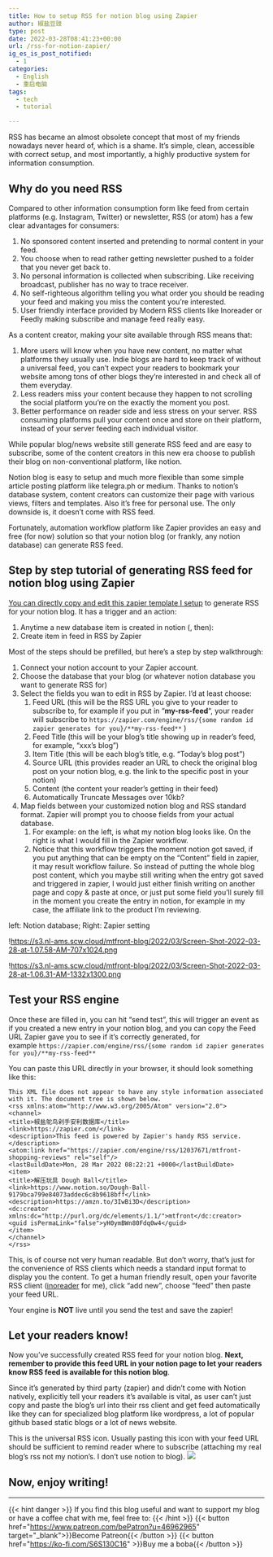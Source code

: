 ```yaml
---
title: How to setup RSS for notion blog using Zapier
author: 椒盐豆豉
type: post
date: 2022-03-28T08:41:23+00:00
url: /rss-for-notion-zapier/
ig_es_is_post_notified:
  - 1
categories:
  - English
  - 重启电脑
tags:
  - tech
  - tutorial

---
```


RSS has became an almost obsolete concept that most of my friends nowadays never heard of, which is a shame. It’s simple, clean, accessible with correct setup, and most importantly, a highly productive system for information consumption.

## **Why do you need RSS**

Compared to other information consumption form like feed from certain platforms (e.g. Instagram, Twitter) or newsletter, RSS (or atom) has a few clear advantages for consumers:

1. No sponsored content inserted and pretending to normal content in your feed.
2. You choose when to read rather getting newsletter pushed to a folder that you never get back to.
3. No personal information is collected when subscribing. Like receiving broadcast, publisher has no way to trace receiver.
4. No self-righteous algorithm telling you what order you should be reading your feed and making you miss the content you’re interested.
5. User friendly interface provided by Modern RSS clients like Inoreader or Feedly making subscribe and manage feed really easy.

As a content creator, making your site available through RSS means that:

1. More users will know when you have new content, no matter what platforms they usually use. Indie blogs are hard to keep track of without a universal feed, you can’t expect your readers to bookmark your website among tons of other blogs they’re interested in and check all of them everyday.
2. Less readers miss your content because they happen to not scrolling the social platform you’re on the exactly the moment you post.
3. Better performance on reader side and less stress on your server. RSS consuming platforms pull your content once and store on their platform, instead of your server feeding each individual visitor.

While popular blog/news website still generate RSS feed and are easy to subscribe, some of the content creators in this new era choose to publish their blog on non-conventional platform, like notion.

Notion blog is easy to setup and much more flexible than some simple article posting platform like telegra.ph or medium. Thanks to notion’s database system, content creators can customize their page with various views, filters and templates. Also it’s free for personal use. The only downside is, it doesn’t come with RSS feed.

Fortunately, automation workflow platform like Zapier provides an easy and free (for now) solution so that your notion blog (or frankly, any notion database) can generate RSS feed.

## **Step by step tutorial of generating RSS feed for notion blog using Zapier**

[You can directly copy and edit this zapier template I setup](https://zapier.com/shared/1f9c57a92e22060d33bd891696adaa0402c9b647) to generate RSS for your notion blog. It has a trigger and an action:

1. Anytime a new database item is created in notion (, then):
2. Create item in feed in RSS by Zapier

Most of the steps should be prefilled, but here’s a step by step walkthrough:

1. Connect your notion account to your Zapier account.
2. Choose the database that your blog (or whatever notion database you want to generate RSS for)
3. Select the fields you wan to edit in RSS by Zapier. I’d at least choose:
    1. Feed URL (this will be the RSS URL you give to your reader to subscribe to, for example if you put in “**my-rss-feed**“, your reader will subscribe to `https://zapier.com/engine/rss/{some random id zapier generates for you}/**my-rss-feed**` )
    2. Feed Title (this will be your blog’s title showing up in reader’s feed, for example, “xxx’s blog”)
    3. Item Title (this will be each blog’s title, e.g. “Today’s blog post”)
    4. Source URL (this provides reader an URL to check the original blog post on your notion blog, e.g. the link to the specific post in your notion)
    5. Content (the content your reader’s getting in their feed)
    6. Automatically Truncate Messages over 10kb?
4. Map fields between your customized notion blog and RSS standard format. Zapier will prompt you to choose fields from your actual database.
    1. For example: on the left, is what my notion blog looks like. On the right is what I would fill in the Zapier workflow.
    2. Notice that this workflow triggers the moment notion got saved, if you put anything that can be empty on the “Content” field in zapier, it may result workflow failure. So instead of putting the whole blog post content, which you maybe still writing when the entry got saved and triggered in zapier, I would just either finish writing on another page and copy & paste at once, or just put some field you’ll surely fill in the moment you create the entry in notion, for example in my case, the affiliate link to the product I’m reviewing.

left: Notion database; Right: Zapier setting

!https://s3.nl-ams.scw.cloud/mtfront-blog/2022/03/Screen-Shot-2022-03-28-at-1.07.58-AM-707x1024.png

!https://s3.nl-ams.scw.cloud/mtfront-blog/2022/03/Screen-Shot-2022-03-28-at-1.06.31-AM-1332x1300.png

## **Test your RSS engine**

Once these are filled in, you can hit “send test”, this will trigger an event as if you created a new entry in your notion blog, and you can copy the Feed URL Zapier gave you to see if it’s correctly generated, for example `https://zapier.com/engine/rss/{some random id zapier generates for you}/**my-rss-feed**`

You can paste this URL directly in your browser, it should look something like this:

```
This XML file does not appear to have any style information associated with it. The document tree is shown below.
<rss xmlns:atom="http://www.w3.org/2005/Atom" version="2.0">
<channel>
<title>椒盐鸵鸟剁手安利数据库</title>
<link>https://zapier.com/</link>
<description>This feed is powered by Zapier's handy RSS service.</description>
<atom:link href="https://zapier.com/engine/rss/12037671/mtfront-shopping-reviews" rel="self"/>
<lastBuildDate>Mon, 28 Mar 2022 08:22:21 +0000</lastBuildDate>
<item>
<title>解压玩具 Dough Ball</title>
<link>https://www.notion.so/Dough-Ball-9179bca799e84073addec6c8b9618bff</link>
<description>https://amzn.to/3IwBi3D</description>
<dc:creator xmlns:dc="http://purl.org/dc/elements/1.1/">mtfront</dc:creator>
<guid isPermaLink="false">yH0ymBWn80Fdq0w4</guid>
</item>
</channel>
</rss>
```

This, is of course not very human readable. But don’t worry, that’s just for the convenience of RSS clients which needs a standard input format to display you the content. To get a human friendly result, open your favorite RSS client ([inoreader](https://www.inoreader.com/) for me), click “add new”, choose “feed” then paste your feed URL.

Your engine is **NOT** live until you send the test and save the zapier!

## **Let your readers know!**

Now you’ve successfully created RSS feed for your notion blog. **Next, remember to provide this feed URL in your notion page to let your readers know RSS feed is available for this notion blog**.

Since it’s generated by third party (zapier) and didn’t come with Notion natively, explicitly tell your readers it’s available is vital, as user can’t just copy and paste the blog’s url into their rss client and get feed automatically like they can for specialized blog platform like wordpress, a lot of popular github based static blogs or a lot of news website.

This is the universal RSS icon. Usually pasting this icon with your feed URL should be sufficient to remind reader where to subscribe (attaching my real blog’s rss not my notion’s. I don’t use notion to blog). [![](/rss.png)](https://blog.douchi.space/?feed=rss2)

## **Now, enjoy writing!**

---
{{< hint danger >}}
If you find this blog useful and want to support my blog or have a coffee chat with me, feel free to:
{{< /hint >}}
{{< button href="https://www.patreon.com/bePatron?u=46962965" target="_blank">}}Become Patreon{{< /button >}}
{{< button href="https://ko-fi.com/S6S130C16" >}}Buy me a boba{{< /button >}}